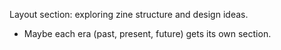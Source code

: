 ﻿Layout section: exploring zine structure and design ideas.

- Maybe each era (past, present, future) gets its own section.
